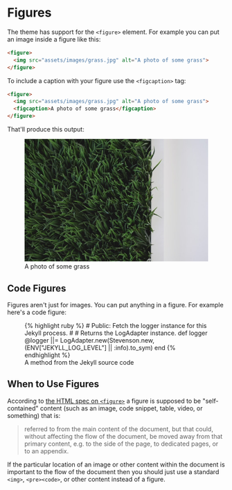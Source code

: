 Figures
=======

The theme has support for the `<figure>` element.  For example you can put an
image inside a figure like this:

```html
<figure>
  <img src="assets/images/grass.jpg" alt="A photo of some grass">
</figure>
```

To include a caption with your figure use the `<figcaption>` tag:

```html
<figure>
  <img src="assets/images/grass.jpg" alt="A photo of some grass">
  <figcaption>A photo of some grass</figcaption>
</figure>
```

That'll produce this output:

<figure>
  <img src="assets/images/grass.jpg" alt="A photo of some grass">
  <figcaption>A photo of some grass</figcaption>
</figure>

Code Figures
------------

Figures aren't just for images. You can put anything in a figure. For example
here's a code figure:

<figure>
{% highlight ruby %}
# Public: Fetch the logger instance for this Jekyll process.
#
# Returns the LogAdapter instance.
def logger
  @logger ||= LogAdapter.new(Stevenson.new, (ENV["JEKYLL_LOG_LEVEL"] || :info).to_sym)
end
{% endhighlight %}
<figcaption>A method from the Jekyll source code</figcaption>
</figure>

When to Use Figures
-------------------

According to [the HTML spec on `<figure>`](http://w3c.github.io/html-reference/figure.html)
a figure is supposed to be "self-contained" content (such as an image, code
snippet, table, video, or something) that is:

> referred to from the main content of the document, but that could, without
> affecting the flow of the document, be moved away from that primary content,
> e.g. to the side of the page, to dedicated pages, or to an appendix.

If the particular location of an image or other content within the document is
important to the flow of the document then you should just use a standard
`<img>`, `<pre><code>`, or other content instead of a figure.
